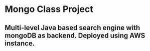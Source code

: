 # Mongo Class Project 
## Multi-level Java based search engine with mongoDB as backend. Deployed using AWS instance.
